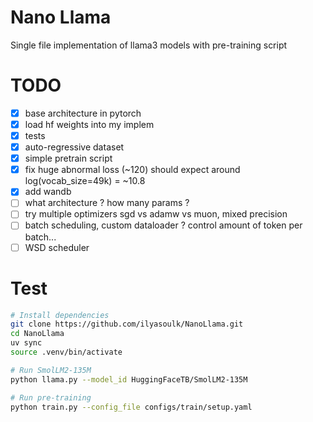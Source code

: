 # Nano Llama

Single file implementation of llama3 models with pre-training script


# TODO

- [x] base architecture in pytorch
- [x] load hf weights into my implem
- [x] tests
- [x] auto-regressive dataset
- [x] simple pretrain script
- [x] fix huge abnormal loss (~120) should expect around log(vocab_size=49k) = ~10.8
- [x] add wandb
- [ ] what architecture ? how many params ?
- [ ] try multiple optimizers sgd vs adamw vs muon, mixed precision
- [ ] batch scheduling, custom dataloader ? control amount of token per batch...
- [ ] WSD scheduler

# Test

```sh
# Install dependencies
git clone https://github.com/ilyasoulk/NanoLlama.git
cd NanoLlama
uv sync
source .venv/bin/activate

# Run SmolLM2-135M
python llama.py --model_id HuggingFaceTB/SmolLM2-135M

# Run pre-training
python train.py --config_file configs/train/setup.yaml
```
